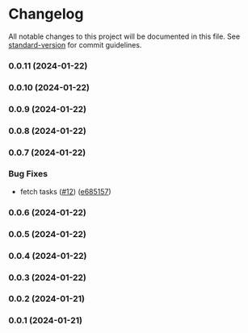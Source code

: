 # Changelog

All notable changes to this project will be documented in this file. See [standard-version](https://github.com/conventional-changelog/standard-version) for commit guidelines.

### 0.0.11 (2024-01-22)

### 0.0.10 (2024-01-22)

### 0.0.9 (2024-01-22)

### 0.0.8 (2024-01-22)

### 0.0.7 (2024-01-22)


### Bug Fixes

* fetch tasks ([#12](https://github.com/habitanto-reto/task-client-web/issues/12)) ([e685157](https://github.com/habitanto-reto/task-client-web/commit/e68515793f1c81a7bc5314a0b96f6c30ae148d2c))

### 0.0.6 (2024-01-22)

### 0.0.5 (2024-01-22)

### 0.0.4 (2024-01-22)

### 0.0.3 (2024-01-22)

### 0.0.2 (2024-01-21)

### 0.0.1 (2024-01-21)
